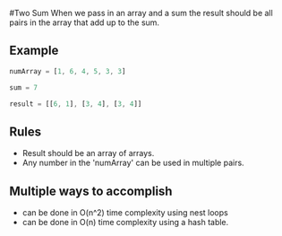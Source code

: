 #Two Sum
When we pass in an array and a sum the result should be all pairs in the array that add up to the sum.

## Example

```javascript
numArray = [1, 6, 4, 5, 3, 3]

sum = 7

result = [[6, 1], [3, 4], [3, 4]]
```

## Rules
* Result should be an array of arrays.
* Any number in the 'numArray' can be used in multiple pairs.

## Multiple ways to accomplish
* can be done in O(n^2) time complexity using nest loops
* can be done in O(n) time complexity using a hash table.